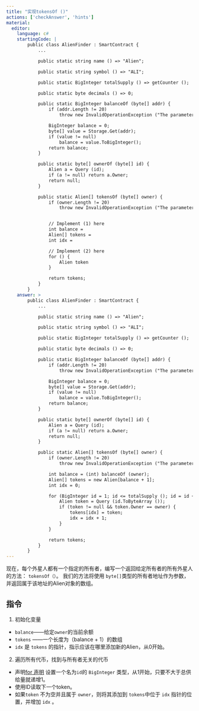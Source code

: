 ```yaml
---
title: "实现tokensOf ()"
actions: ['checkAnswer', 'hints']
material: 
  editor:
    language: c#
    startingCode: |
        public class AlienFinder : SmartContract {
            ...

            public static string name () => "Alien";

            public static string symbol () => "ALI";

            public static BigInteger totalSupply () => getCounter ();

            public static byte decimals () => 0;

            public static BigInteger balanceOf (byte[] addr) {
                if (addr.Length != 20)
                    throw new InvalidOperationException ("The parameter owner should be a 20-byte address");

                BigInteger balance = 0; 
                byte[] value = Storage.Get(addr); 
                if (value != null)
                    balance = value.ToBigInteger(); 
                return balance;
            }

            public static byte[] ownerOf (byte[] id) {
                Alien a = Query (id);
                if (a != null) return a.Owner;
                return null;
            }

            public static Alien[] tokensOf (byte[] owner) {
                if (owner.Length != 20)
                    throw new InvalidOperationException ("The parameter owner should be a 20-byte address");


                // Implement (1) here
                int balance = 
                Alien[] tokens = 
                int idx = 

                // Implement (2) here
                for () {
                    Alien token 
                }

                return tokens;
            }
        }
    answer: > 
        public class AlienFinder : SmartContract {
            ...

            public static string name () => "Alien";

            public static string symbol () => "ALI";

            public static BigInteger totalSupply () => getCounter ();

            public static byte decimals () => 0;

            public static BigInteger balanceOf (byte[] addr) {
                if (addr.Length != 20)
                    throw new InvalidOperationException ("The parameter owner should be a 20-byte address");

                BigInteger balance = 0; 
                byte[] value = Storage.Get(addr); 
                if (value != null)
                    balance = value.ToBigInteger(); 
                return balance;
            }

            public static byte[] ownerOf (byte[] id) {
                Alien a = Query (id);
                if (a != null) return a.Owner;
                return null;
            }

            public static Alien[] tokensOf (byte[] owner) {
                if (owner.Length != 20)
                    throw new InvalidOperationException ("The parameter owner should be a 20-byte address");

                int balance = (int) balanceOf (owner);
                Alien[] tokens = new Alien[balance + 1];
                int idx = 0;

                for (BigInteger id = 1; id <= totalSupply (); id = id + 1) {
                    Alien token = Query (id.ToByteArray ());
                    if (token != null && token.Owner == owner) {
                        tokens[idx] = token;
                        idx = idx + 1;
                    }
                }

                return tokens;
            }
        }
---
```


现在，每个外星人都有一个指定的所有者，编写一个返回给定所有者的所有外星人的方法：
`tokensOf（）`。 我们的方法将使用 `byte[]`类型的所有者地址作为参数，并返回属于该地址的Alien对象的数组。

## 指令

   1. 初始化变量
   - `balance`——给定`owner`的当前余额
   - `tokens` ——一个长度为（balance + 1）的数组
   - `idx` 是 `tokens` 的指针，指示应该在哪里添加新的Alien，从0开始。

2. 遍历所有代币，找到与所有者无关的代币
- 声明[for 声明](https://docs.microsoft.com/en-us/dotnet/csharp/language-reference/keywords/for) 设置一个名为`id`的 `BigInteger` 类型，从1开始，只要不大于总供给量就递增1。
- 使用ID读取下一个token。
- 如果`token` 不为空并且属于 `owner`，则将其添加到 `tokens`中位于 `idx` 指针的位置，并增加 `idx` 。
